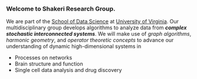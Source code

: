### Welcome to Shakeri Research Group.
We are part of the [School of Data Science](https://datascience.virginia.edu/) at [University of Virginia](https://www.virginia.edu/).
Our multidisciplinary group develops algorithms to analyze data from ***complex stochastic interconnected systems***. We will make use of 
*graph algorithms*, *harmonic geometry*, and *operator theoretic concepts* to advance our understanding of dynamic high-dimensional systems in 
- Processes on networks
- Brain structure and function
- Single cell data analysis and drug discovery